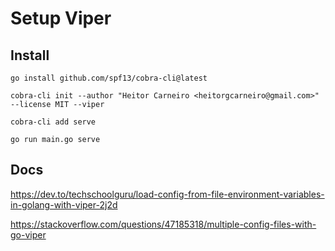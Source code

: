 # Setup Viper

## Install

```
go install github.com/spf13/cobra-cli@latest

cobra-cli init --author "Heitor Carneiro <heitorgcarneiro@gmail.com>" --license MIT --viper

cobra-cli add serve

go run main.go serve
```

## Docs

https://dev.to/techschoolguru/load-config-from-file-environment-variables-in-golang-with-viper-2j2d

https://stackoverflow.com/questions/47185318/multiple-config-files-with-go-viper

